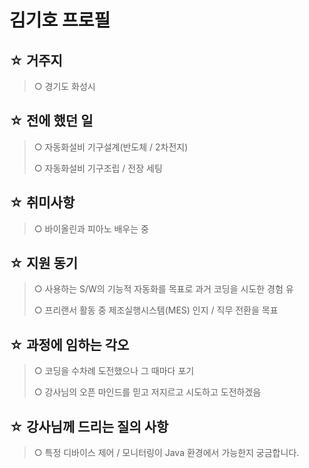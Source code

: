 # 김기호 프로필

## ☆ 거주지
> ○ 경기도 화성시

## ☆ 전에 했던 일
> ○ 자동화설비 기구설계(반도체 / 2차전지)
> 
> ○ 자동화설비 기구조립 / 전장 세팅

## ☆ 취미사항
> ○ 바이올린과 피아노 배우는 중

## ☆ 지원 동기
> ○ 사용하는 S/W의 기능적 자동화를 목표로 과거 코딩을 시도한 경험 유
> 
> ○ 프리랜서 활동 중 제조실행시스템(MES) 인지 / 직무 전환을 목표

## ☆ 과정에 임하는 각오
> ○ 코딩을 수차례 도전했으나 그 때마다 포기
> 
> ○ 강사님의 오픈 마인드를 믿고 저지르고 시도하고 도전하겠음

## ☆ 강사님께 드리는 질의 사항
> ○ 특정 디바이스 제어 / 모니터링이 Java 환경에서 가능한지 궁금합니다.
